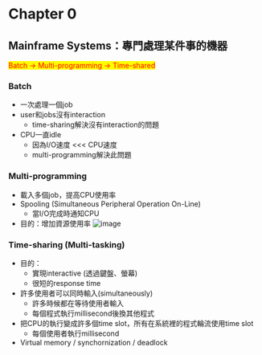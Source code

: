 # Chapter 0 #

## Mainframe Systems：專門處理某件事的機器 ##
<mark style="color:red;"> Batch → Multi-programming → Time-shared </mark>
### Batch ###
- 一次處理一個job
- user和jobs沒有interaction
  - time-sharing解決沒有interaction的問題
- CPU一直idle
  - 因為I/O速度 <<< CPU速度
  - multi-programming解決此問題

### Multi-programming ###
- 載入多個job，提高CPU使用率
- Spooling (Simultaneous Peripheral Operation On-Line)
  - 當I/O完成時通知CPU
- 目的：增加資源使用率
![image](https://github.com/user-attachments/assets/c1433c37-66a4-4f6d-9fef-b150f2a7a5e8)

### Time-sharing (Multi-tasking) ###
- 目的：
  - 實現interactive (透過鍵盤、螢幕)
  - 很短的response time
- 許多使用者可以同時輸入(simultaneously)
  - 許多時候都在等待使用者輸入
  - 每個程式執行millisecond後換其他程式
- 把CPU的執行變成許多個time slot，所有在系統裡的程式輪流使用time slot
  - 每個使用者執行millisecond
- Virtual memory / synchornization / deadlock
